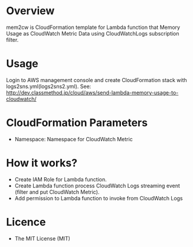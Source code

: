 # Overview
mem2cw is CloudFormation template for Lambda function 
that Memory Usage as CloudWatch Metric Data using CloudWatchLogs subscription filter.

# Usage
Login to AWS management console and create CloudFormation stack with logs2sns.yml(logs2sns2.yml).
See: http://dev.classmethod.jp/cloud/aws/send-lambda-memory-usage-to-cloudwatch/ 

# CloudFormation Parameters
- Namespace: Namespace for CloudWatch Metric

# How it works?
- Create IAM Role for Lambda function.
- Create Lambda function process CloudWatch Logs streaming event (filter and put CloudWatch Metric).
- Add permission to Lambda function to invoke from CloudWatch Logs

# Licence
- The MIT License (MIT)
